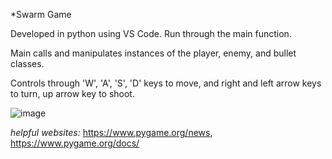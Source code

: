 *Swarm Game

Developed in python using VS Code.
Run through the main function.

Main calls and manipulates instances of the player, enemy, and bullet classes.

Controls through 'W', 'A', 'S', 'D' keys to move, and right and left arrow keys to turn, 
up arrow key to shoot.

![image](https://user-images.githubusercontent.com/71223581/96293652-5599d780-0fa8-11eb-8c41-b220a3c71e90.png)

*helpful websites:*
https://www.pygame.org/news, 
https://www.pygame.org/docs/
